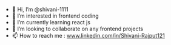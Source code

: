 - 👋 Hi, I’m @shivani-1111
- 👀 I’m interested in frontend coding
- 🌱 I’m currently learning react js
- 💞️ I’m looking to collaborate on any frontend projects
- 📫 How to reach me : www.linkedin.com/in/Shivani-Rajput121 

<!---
shivani-1111/shivani-1111 is a ✨ special ✨ repository because its `README.md` (this file) appears on your GitHub profile.
You can click the Preview link to take a look at your changes.
--->
